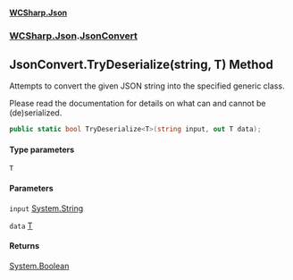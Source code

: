 #### [WCSharp.Json](index.md 'index')
### [WCSharp.Json](WCSharp.Json.md 'WCSharp.Json').[JsonConvert](WCSharp.Json.JsonConvert.md 'WCSharp.Json.JsonConvert')

## JsonConvert.TryDeserialize<T>(string, T) Method

Attempts to convert the given JSON string into the specified generic class.  
  
Please read the documentation for details on what can and cannot be (de)serialized.

```csharp
public static bool TryDeserialize<T>(string input, out T data);
```
#### Type parameters

<a name='WCSharp.Json.JsonConvert.TryDeserialize_T_(string,T).T'></a>

`T`
#### Parameters

<a name='WCSharp.Json.JsonConvert.TryDeserialize_T_(string,T).input'></a>

`input` [System.String](https://docs.microsoft.com/en-us/dotnet/api/System.String 'System.String')

<a name='WCSharp.Json.JsonConvert.TryDeserialize_T_(string,T).data'></a>

`data` [T](WCSharp.Json.JsonConvert.TryDeserialize_T_(string,T).md#WCSharp.Json.JsonConvert.TryDeserialize_T_(string,T).T 'WCSharp.Json.JsonConvert.TryDeserialize<T>(string, T).T')

#### Returns
[System.Boolean](https://docs.microsoft.com/en-us/dotnet/api/System.Boolean 'System.Boolean')